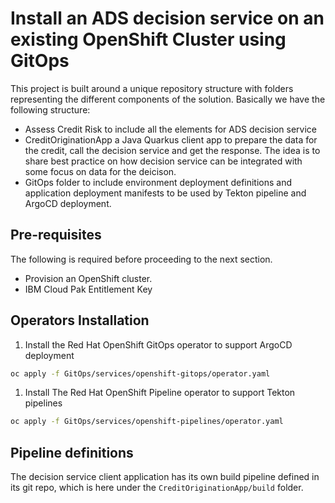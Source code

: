 # Install an ADS decision service on an existing OpenShift Cluster using GitOps

This project is built around a unique repository structure with folders representing the different components of the solution. 
Basically we have the following structure:

* Assess Credit Risk to include all the elements for ADS decision service
* CreditOriginationApp a Java Quarkus client app to prepare the data for the credit, call the decision service and get the response. 
The idea is to share best practice on how decision service can be integrated with some focus on data for the deicison.
* GitOps folder to include environment deployment definitions and application deployment manifests to be used by
Tekton pipeline and ArgoCD deployment. 


## Pre-requisites

The following is required before proceeding to the next section.

* Provision an OpenShift cluster.
* IBM Cloud Pak Entitlement Key

## Operators Installation

1. Install the Red Hat OpenShift GitOps operator to support ArgoCD deployment

  ```sh
  oc apply -f GitOps/services/openshift-gitops/operator.yaml
  ```

1. Install The Red Hat OpenShift Pipeline operator to support Tekton pipelines 

  ```sh
  oc apply -f GitOps/services/openshift-pipelines/operator.yaml
  ```

## Pipeline definitions

The decision service client application has its own build pipeline defined in its git repo, which is here under 
the `CreditOriginationApp/build` folder.
